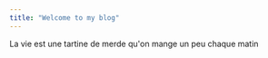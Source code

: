 ```yaml
---
title: "Welcome to my blog"
---
```


La vie est une tartine de merde qu'on mange un peu chaque matin

